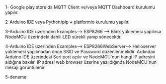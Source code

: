 ﻿1- Google play store'da MQTT Client ve/veya MQTT Dashboard kurulumu yapılır.

2-Arduino IDE veya Python/pip + platformio kurulumu yapılır.

3-Arduino IDE üzerinden Examples--> ESP8266 --> Blink yüklemesi yapılırsa NodeMCU üzerindeki dahili LED sürekli yanıp sönecektir.

4-Arduino IDE üzerinden Examples--> ESP8266WebServer--> Helloserver yüklemesi yapılmadan önce SSID ve Password düzenlenmelidir. Ardından Arduino IDE üzerindeki Seri port açılır ve NodeMCU'nun hangi IP adresini aldığına bakılır. IP adresi web browser üzerine yazıldığında NodeMCU'nun mesajı görüntülenir.

5-deneme